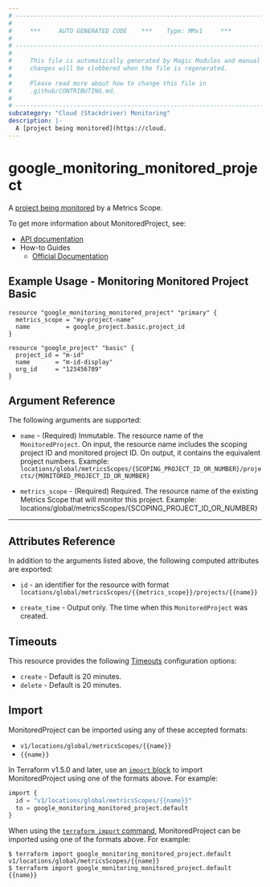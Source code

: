 ```yaml
---
# ----------------------------------------------------------------------------
#
#     ***     AUTO GENERATED CODE    ***    Type: MMv1     ***
#
# ----------------------------------------------------------------------------
#
#     This file is automatically generated by Magic Modules and manual
#     changes will be clobbered when the file is regenerated.
#
#     Please read more about how to change this file in
#     .github/CONTRIBUTING.md.
#
# ----------------------------------------------------------------------------
subcategory: "Cloud (Stackdriver) Monitoring"
description: |-
  A [project being monitored](https://cloud.
---
```


# google\_monitoring\_monitored\_project

A [project being monitored](https://cloud.google.com/monitoring/settings/multiple-projects#create-multi) by a Metrics Scope.


To get more information about MonitoredProject, see:

* [API documentation](https://cloud.google.com/monitoring/api/ref_v3/rest/v1/locations.global.metricsScopes.projects)
* How-to Guides
    * [Official Documentation](https://cloud.google.com/monitoring/settings/manage-api)

## Example Usage - Monitoring Monitored Project Basic


```hcl
resource "google_monitoring_monitored_project" "primary" {
  metrics_scope = "my-project-name"
  name          = google_project.basic.project_id
}

resource "google_project" "basic" {
  project_id = "m-id"
  name       = "m-id-display"
  org_id     = "123456789"
}
```

## Argument Reference

The following arguments are supported:


* `name` -
  (Required)
  Immutable. The resource name of the `MonitoredProject`. On input, the resource name includes the scoping project ID and monitored project ID. On output, it contains the equivalent project numbers. Example: `locations/global/metricsScopes/{SCOPING_PROJECT_ID_OR_NUMBER}/projects/{MONITORED_PROJECT_ID_OR_NUMBER}`

* `metrics_scope` -
  (Required)
  Required. The resource name of the existing Metrics Scope that will monitor this project. Example: locations/global/metricsScopes/{SCOPING_PROJECT_ID_OR_NUMBER}


- - -



## Attributes Reference

In addition to the arguments listed above, the following computed attributes are exported:

* `id` - an identifier for the resource with format `locations/global/metricsScopes/{{metrics_scope}}/projects/{{name}}`

* `create_time` -
  Output only. The time when this `MonitoredProject` was created.


## Timeouts

This resource provides the following
[Timeouts](https://developer.hashicorp.com/terraform/plugin/sdkv2/resources/retries-and-customizable-timeouts) configuration options:

- `create` - Default is 20 minutes.
- `delete` - Default is 20 minutes.

## Import


MonitoredProject can be imported using any of these accepted formats:

* `v1/locations/global/metricsScopes/{{name}}`
* `{{name}}`


In Terraform v1.5.0 and later, use an [`import` block](https://developer.hashicorp.com/terraform/language/import) to import MonitoredProject using one of the formats above. For example:

```tf
import {
  id = "v1/locations/global/metricsScopes/{{name}}"
  to = google_monitoring_monitored_project.default
}
```

When using the [`terraform import` command](https://developer.hashicorp.com/terraform/cli/commands/import), MonitoredProject can be imported using one of the formats above. For example:

```
$ terraform import google_monitoring_monitored_project.default v1/locations/global/metricsScopes/{{name}}
$ terraform import google_monitoring_monitored_project.default {{name}}
```
